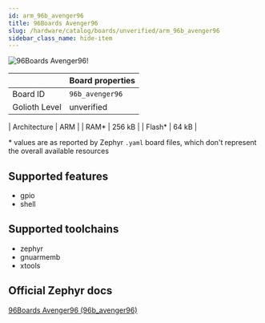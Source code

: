 ```yaml
---
id: arm_96b_avenger96
title: 96Boards Avenger96
slug: /hardware/catalog/boards/unverified/arm_96b_avenger96
sidebar_class_name: hide-item
---
```


[//]: # (This is an auto-generated file, do not edit! Changes to it will be lost upon re-generation)

![96Boards Avenger96!](/img/boards/arm/96b_avenger96.png "96Boards Avenger96")

|                | Board properties     |
| -------------  | -------------------- |
| Board ID       | `96b_avenger96` |
| Golioth Level  | unverified       |

| Architecture   | ARM |
| RAM*           | 256 kB |
| Flash*         | 64 kB |

\* values are as reported by Zephyr `.yaml` board files, which don't represent the overall available resources



## Supported features

* gpio
* shell

## Supported toolchains

* zephyr
* gnuarmemb
* xtools

## Official Zephyr docs

[96Boards Avenger96 (96b_avenger96)](https://docs.zephyrproject.org/latest/boards/arm/96b_avenger96/doc/index.html)

